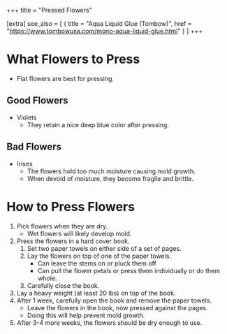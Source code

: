 +++
title = "Pressed Flowers"

[extra]
see_also = [
    { title = "Aqua Liquid Glue (Tombow)", href = "https://www.tombowusa.com/mono-aqua-liquid-glue.html" }
]
+++

# What Flowers to Press
- Flat flowers are best for pressing.

## Good Flowers
- Violets
    - They retain a nice deep blue color after pressing.

## Bad Flowers
- Irises
    - The flowers hold too much moisture causing mold growth.
    - When devoid of moisture, they become fragile and brittle.

# How to Press Flowers

1. Pick flowers when they are dry. 
    - Wet flowers will likely develop mold.
1. Press the flowers in a hard cover book.
    1. Set two paper towels on either side of a set of pages.
    1. Lay the flowers on top of one of the paper towels.
        - Can leave the stems on or pluck them off
        - Can pull the flower petals or press them individually or do them whole.
    1. Carefully close the book.
1. Lay a heavy weight (at least 20 lbs) on top of the book.
1. After 1 week, carefully open the book and remove the paper towels.
    - Leave the flowers in the book, now pressed against the pages.
    - Doing this will help prevent mold growth.
1. After 3-4 more weeks, the flowers should be dry enough to use.